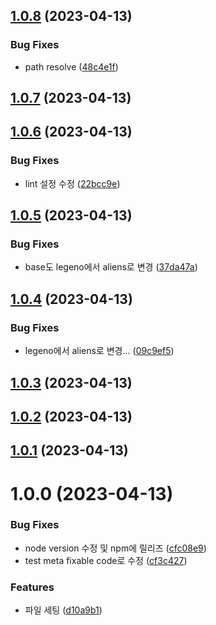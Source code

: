 ## [1.0.8](https://github.com/team-aliens/eslint-plugin/compare/v1.0.7...v1.0.8) (2023-04-13)


### Bug Fixes

* path resolve ([48c4e1f](https://github.com/team-aliens/eslint-plugin/commit/48c4e1fe5b594e2781be9b66e5df6eed21a9daa7))

## [1.0.7](https://github.com/team-aliens/eslint-plugin/compare/v1.0.6...v1.0.7) (2023-04-13)

## [1.0.6](https://github.com/team-aliens/eslint-plugin/compare/v1.0.5...v1.0.6) (2023-04-13)


### Bug Fixes

* lint 설정 수정 ([22bcc9e](https://github.com/team-aliens/eslint-plugin/commit/22bcc9e6b8627c1e191c5fde8847beec43fe0719))

## [1.0.5](https://github.com/team-aliens/eslint-plugin/compare/v1.0.4...v1.0.5) (2023-04-13)


### Bug Fixes

* base도 legeno에서 aliens로 변경 ([37da47a](https://github.com/team-aliens/eslint-plugin/commit/37da47a6d060d4a8b2328bb903609694027925c1))

## [1.0.4](https://github.com/team-aliens/eslint-plugin/compare/v1.0.3...v1.0.4) (2023-04-13)


### Bug Fixes

* legeno에서 aliens로 변경... ([09c9ef5](https://github.com/team-aliens/eslint-plugin/commit/09c9ef520e65f7d4282d66c40abed05e0de7f82a))

## [1.0.3](https://github.com/team-aliens/eslint-plugin/compare/v1.0.2...v1.0.3) (2023-04-13)

## [1.0.2](https://github.com/team-aliens/eslint-plugin/compare/v1.0.1...v1.0.2) (2023-04-13)

## [1.0.1](https://github.com/team-aliens/eslint-plugin/compare/v1.0.0...v1.0.1) (2023-04-13)

# 1.0.0 (2023-04-13)


### Bug Fixes

* node version 수정 및 npm에 릴리즈 ([cfc08e9](https://github.com/team-aliens/eslint-plugin/commit/cfc08e9cc097e3e34b09479224a74ee8a9038360))
* test meta fixable code로 수정 ([cf3c427](https://github.com/team-aliens/eslint-plugin/commit/cf3c4270c7fbf9e76f94d0b164ca574b0b44723c))


### Features

* 파일 세팅 ([d10a9b1](https://github.com/team-aliens/eslint-plugin/commit/d10a9b1c2a9559879f522310648294fd6188f3a2))
